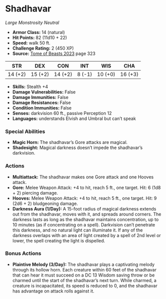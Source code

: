 # Shadhavar

*Large* *Monstrosity* *Neutral*

- **Armor Class:** 14 (natural)
- **Hit Points:** 82 (11d10 + 22)
- **Speed:** walk 50 ft.
- **Challenge Rating:** 2 (450 XP)
- **Source:** [Tome of Beasts 2023](https://koboldpress.com/kpstore/product/tome-of-beasts-1-2023-edition/) page 323

| STR | DEX | CON | INT | WIS | CHA |
| --- | --- | --- | --- | --- | --- |
| 14 (+2) | 15 (+2) | 14 (+2) | 8 (-1) | 10 (+0) | 16 (+3) |

- **Skills:** Stealth +4
- **Damage Vulnerabilities:** False
- **Damage Immunities:** False
- **Damage Resistances:** False
- **Condition Immunities:** False
- **Senses:** darkvision 60 ft., passive Perception 12
- **Languages:** understands Elvish and Umbral but can’t speak

### Special Abilities

- **Magic Horn:** The shadhavar’s Gore attacks are magical.
- **Shadesight:** Magical darkness doesn’t impede the shadhavar’s darkvision.

### Actions

- **Multiattack:** The shadhavar makes one Gore attack and one Hooves attack.
- **Gore:** Melee Weapon Attack: +4 to hit, reach 5 ft., one target. Hit: 6 (1d8 + 2) piercing damage.
- **Hooves:** Melee Weapon Attack: +4 to hit, reach 5 ft., one target. Hit: 9 (2d6 + 2) bludgeoning damage.
- **Darkness Aura (1/Day):** A 15-foot radius of magical darkness extends out from the shadhavar, moves with it, and spreads around corners. The darkness lasts as long as the shadhavar maintains concentration, up to 10 minutes (as if concentrating on a spell). Darkvision can’t penetrate this darkness, and no natural light can illuminate it. If any of the darkness overlaps with an area of light created by a spell of 2nd level or lower, the spell creating the light is dispelled.

### Bonus Actions

- **Plaintive Melody (3/Day):** The shadhavar plays a captivating melody through its hollow horn. Each creature within 60 feet of the shadhavar that can hear it must succeed on a DC 13 Wisdom saving throw or be charmed until the start of the shadhavar’s next turn. While charmed, a creature is incapacitated, its speed is reduced to 0, and the shadhavar has advantage on attack rolls against it.
